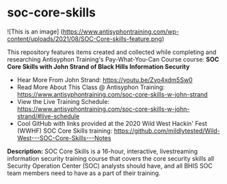# soc-core-skills

![This is an image] (https://www.antisyphontraining.com/wp-content/uploads/2021/08/SOC-Core-skills-feature.png)

This repository features items created and collected while completing and researching Antisyphon Training's Pay-What-You-Can Course course: **SOC Core Skills with John Strand of Black Hills Information Security**

* Hear More From John Strand: https://youtu.be/Zvo4xdm5Sw0
* Read More About This Class @ Antisyphon Training: https://www.antisyphontraining.com/soc-core-skills-w-john-strand
* View the Live Training Schedule: https://www.antisyphontraining.com/soc-core-skills-w-john-strand/#live-schedule
* Cool GitHub with links provided at the 2020 Wild West Hackin' Fest (WWHF) SOC Core Skills training: https://github.com/mildlytested/Wild-West---SOC-Core-Skills---Notes

**Description:**
SOC Core Skills is a 16-hour, interactive, livestreaming information security training course that covers the core security skills all Security Operation Center (SOC) analysts should have, and all BHIS SOC team members need to have as a part of their training.

